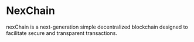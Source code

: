 # NexChain

nexChain is a next-generation simple decentralized blockchain designed to facilitate secure and transparent transactions.
